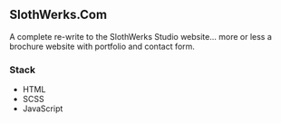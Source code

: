 ## SlothWerks.Com

A complete re-write to the SlothWerks Studio website... more or less a brochure website with portfolio and contact form.

### Stack

* HTML
* SCSS
* JavaScript

